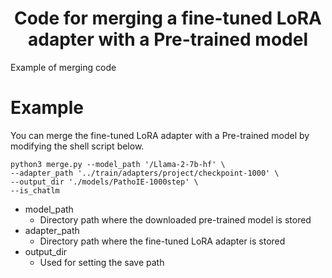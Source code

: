 <div align="center">    
 
# Code for merging a fine-tuned LoRA adapter with a Pre-trained model

</div>

Example of merging code

# Example
You can merge the fine-tuned LoRA adapter with a Pre-trained model by modifying the shell script below.

```{shell}
python3 merge.py --model_path '/Llama-2-7b-hf' \
--adapter_path '../train/adapters/project/checkpoint-1000' \
--output_dir './models/PathoIE-1000step' \
--is_chatlm
```

- model_path
  - Directory path where the downloaded pre-trained model is stored
- adapter_path
  - Directory path where the fine-tuned LoRA adapter is stored
- output_dir
  - Used for setting the save path


